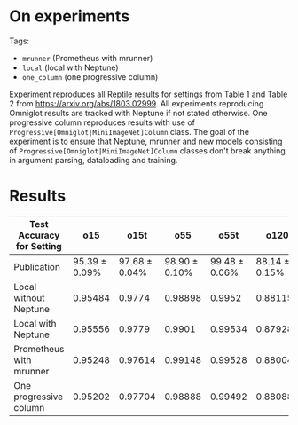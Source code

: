 # On experiments
 
Tags:
- `mrunner` (Prometheus with mrunner)
- `local` (local with Neptune)
- `one_column` (one progressive column)

Experiment reproduces all Reptile results for settings from Table 1 and Table 2 from https://arxiv.org/abs/1803.02999. All experiments reproducing Omniglot results are tracked with Neptune if not stated otherwise. One progressive column reproduces results with use of `Progressive[Omniglot|MiniImageNet]Column` class. The goal of the experiment is to ensure that Neptune, mrunner and new models consisting of `Progressive[Omniglot|MiniImageNet]Column` classes don't break anything in argument parsing, dataloading and training.

# Results

Test Accuracy for Setting | o15 | o15t | o55 | o55t | o120 | o120t | o520 | o520t | m15 | m15t | m55 | m55t
--- | --- | --- | --- |--- |--- |--- |--- |--- |--- |--- |--- | ---
Publication | 95.39 ± 0.09% | 97.68 ± 0.04% | 98.90 ± 0.10% | 99.48 ± 0.06% | 88.14 ± 0.15% | 89.43 ± 0.14% | 96.65 ± 0.33% | 97.12 ± 0.32% | 47.07 ± 0.26% | 49.97 ± 0.32% | 62.74 ± 0.37% | 65.99 ± 0.58%
Local without Neptune | 0.95484 | 0.9774 | 0.98898 | 0.9952 | 0.881155 | 0.89296 | 0.965645 | 0.9755 | 0.4636 | 0.50376 | 0.62926 | 0.66186
Local with Neptune | 0.95556 | 0.9779 | 0.9901 | 0.99534 | 0.87928 | 0.89129 | 0.965305 | 0.970515 |0.46712 | 0.49952 | 0.62846 | 0.65802
Prometheus with mrunner | 0.95248 | 0.97614 | 0.99148 | 0.99528 | 0.88004 | 0.891275 | 0.965595 | 0.969905 | 0.47154 | 0.49234 | 0.6332 | 0.66136
One progressive column| 0.95202 | 0.97704 | 0.98888 | 0.99492 | 0.88088 | 0.8973 | 0.96472 | 0.97392 | 0.46272 | 0.50194 | 0.6365 | 0.65966
